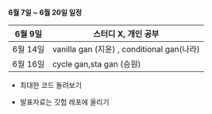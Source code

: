 **6월 7일 ~ 6월 20일 일정**

| 6월 9일  | 스터디 X, 개인 공부                  |
| -------- | ------------------------------------ |
| 6월 14일 | vanilla gan (지윤) , conditional gan(나라) |
| 6월 16일 | cycle gan,sta gan (승원)       |

- 최대한 코드 돌려보기 

- 발표자료는 깃헙 레포에 올리기 

  

